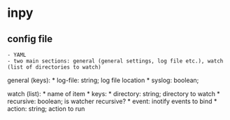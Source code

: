 # inpy

## config file
    - YAML
    - two main sections: general (general settings, log file etc.), watch (list of directories to watch)

general (keys):
    * log-file: string; log file location
    * syslog: boolean;

watch (list):
    * name of item
    * keys:
            * directory: string; directory to watch
            * recursive: boolean; is watcher recursive?
            * event: inotify events to bind
            * action: string; action to run
